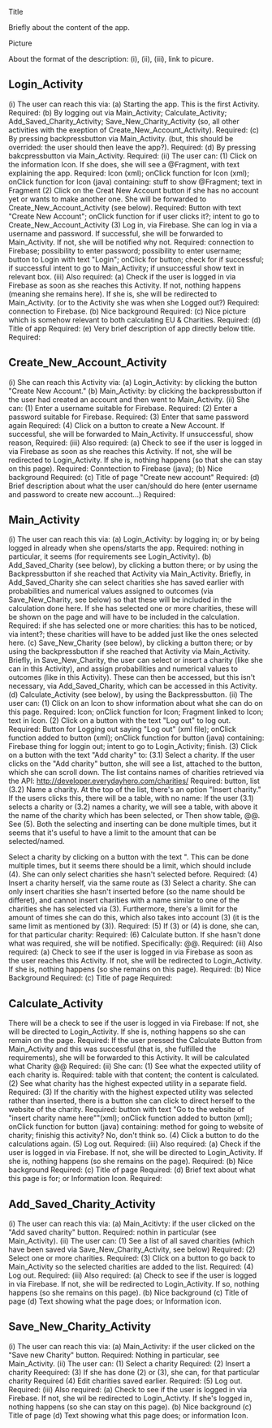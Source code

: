 Title

Briefly about the content of the app.

Picture

About the format of the description: (i), (ii), (iii), link to picure.

## Login_Activity
(i) The user can reach this via:
  (a) Starting the app. This is the first Activity.
    Required:
  (b) By logging out via Main_Activity; Calculate_Activity; Add_Saved_Charity_Activity; Save_New_Charity_Activity (so, all other activities with the exeption of Create_New_Account_Activity).
    Required:
  (c) By pressing backpressbutton via Main_Activity. (but, this should be overrided: the user should then leave the app?).
    Required:
  (d) By pressing bakcpressbutton via Main_Activity.
    Required:
(ii) The user can:
  (1) Click on the information Icon. If she does, she will see a @Fragment, with text explaining the app.
    Required: Icon (xml); onClick function for Icon (xml); onClick function for Icon (java) containing: stuff to show @Fragment; text in Fragment
  (2) Click on the Creat New Account button if she has no account yet or wants to make another one. She will be forwarded to Create_New_Account_Activity (see below).
    Required: Button with text "Create New Account"; onClick function for if user clicks it?; intent to go to Create_New_Account_Activity
  (3) Log in, via Firebase. She can log in via a username and password. If successful, she will be forwarded to Main_Activity. If not, she will be notified why not.
    Required: connection to Firebase; possibility to enter password; possibility to enter username; button to Login with text "Login";       onClick for button; check for if successful; if successful intent to go to Main_Activity; if unsuccessful show text in relevant box.
(iii) Also required:
  (a) Check if the user is logged in via Firebase as soon as she reaches this Activity. If not, nothing happens (meaning she remains here). If she is, she will be redirected to Main_Activity. (or to the Activity she was when she Logged out?)
    Required: connection to Firebase.
  (b) Nice background
    Required:
  (c) Nice picture which is somehow relevant to both calculating EU & Charities.
    Required:
  (d) Title of app
    Required:
  (e) Very brief description of app directly below title.
    Required:  
  
## Create_New_Account_Activity
(i) She can reach this Activity via:
  (a) Login_Activity: by clicking the button "Create New Account."
  (b) Main_Activity: by clicking the backpressbutton if the user had created an account and then went to Main_Activity.
(ii) She can:
  (1) Enter a username suitable for Firebase.
    Required:
  (2) Enter a password suitable for Firebase.
    Required:
  (3) Enter that same password again
    Required:
  (4) Click on a button to create a New Account. If successful, she will be forwarded to Main_Activity. If unsuccessful, show reason,
    Required:
(iii) Also required:
  (a) Check to see if the user is logged in via Firebase as soon as she reaches this Activity. If not, she will be redirected to Login_Activity. If she is, nothing happens (so that she can stay on this page).
    Required: Conntection to Firebase (java); 
  (b) Nice background
    Required:
  (c) Title of page "Create new account"
    Required:
  (d) Brief description about what the user can/should do here (enter username and password to create new account...)
    Required:
  
  
## Main_Activity
(i) The user can reach this via:
    (a) Login_Activity: by logging in; or by being logged in already when she opens/starts the app.
      Required: nothing in particular, it seems (for requirements see Login_Activity).
    (b) Add_Saved_Charity (see below), by clicking a button there; or by using the Backpressbutton if she reached that Activity via Main_Activity. Briefly, in Add_Saved_Charity she can select charities she has saved earlier with probabilities and numerical values assigned to outcomes (via Save_New_Charity, see below) so that  these will be included in the calculation done here. If she has selected one or more charities, these will be shown on the page and will have to be included in the calculation.
      Required: if she has selected one or more charities: this has to be noticed, via intent?; these charities will have to be added just like the ones selected here.
    (c) Save_New_Charity (see below), by clicking a button there; or by using the backpressbutton if she reached that Activity via Main_Activity. Briefly, in Save_New_Charity, the user can select or insert a charity (like she can in this Activity), and assign probabilities and numerical values to outcomes (like in this Activity). These can then be accessed, but this isn't necessary, via Add_Saved_Charity, which can be accessed in this Activity.
    (d) Calculate_Activity (see below), by using the Backpressbutton.
(ii) The user can:
  (1) Click on an Icon to show information about what she can do on this page.
    Required: Icon; onClick function for Icon; Fragment linked to Icon; text in Icon.
  (2) Click on a button with the text "Log out" to log out.
    Required: Button for Logging out saying "Log out" (xml file); onClick function added to button (xml); onClick function for button (java) containing: Firebase thing for loggin out; intent to go to Login_Activity; finish.
  (3) Click on a button with the text "Add charity" to:
      (3.1) Select a charity. If the user clicks on the "Add charity" button, she will see a list, attached to the button, which she can scroll down. The list contains names of charities retrieved via the API: http://developer.everydayhero.com/charities/
        Required: button, list
      (3.2) Name a charity. At the top of the list, there's an option "Insert charity." If the users clicks this, there will be a table, with no name:
      If the user (3.1) selects a charity or (3.2) names a charity, we will see a table, with above it the name of the charity which has been selected, or 
      Then show table, @@. See (5).
      Both the selecting and inserting can be done multiple times, but it seems that it's useful to have a limit to the amount that can be selected/named.
      
  Select a charity by clicking on a button with the text ". This can be done multiple times, but it seems there should be a limit, which should include (4). She can only select charities she hasn't selected before.
    Required:
  (4) Insert a charity herself, via the same route as (3) Select a charity. She can only insert charities she hasn't inserted before (so the name should be differet), and cannot insert charities with a name similar to one of the charities she has selected via (3). Furthermore, there's a limit for the amount of times she can do this, which also takes into account (3) (it is the same limit as mentioned by (3)).
    Required:
  (5) If (3) or (4) is done, she can, for that particular charity:
    Required:
  (6) Calculate button. If she hasn't done what was required, she will be notified. Specifically: @@.
    Required:
(iii) Also required:
  (a) Check to see if the user is logged in via Firebase as soon as the user reaches this Activity. If not, she will be redirected to Login_Activity. If she is, nothing happens (so she remains on this page).
    Required:
  (b) Nice Background
    Required:
  (c) Title of page
    Required:
  
## Calculate_Activity
There will be a check to see if the user is logged in via Firebase: If not, she will be directed to Login_Activity. If she is, nothing happens so she can remain on the page.
  Required:
If the user pressed the Calculate Button from Main_Activity and this was successful (that is, she fulfilled the requirements), she will be forwarded to this Activity.
It will be calculated what Charity @@
  Required:
(ii) She can:
  (1) See what the expected utility of each charity is.
      Required: table with that content; the content is calculated.
  (2) See what charity has the highest expected utility in a separate field.
      Required:
  (3) If the charitiy with the highest expected utility was selected rather than inserted, there is a button she can click to direct herself to the website of the charity.
      Required: button with text "Go to the website of "insert charity name here""(xml); onClick function added to button (xml); onClick  function for button (java) containing: method for going to website of charity; finishig this activity? No, don't think so.
  (4) Click a button to do the calculations again.
  (5) Log out.
    Required:
(iii) Also required:
  (a) Check if the user is logged in via Firebase. If not, she will be directed to Login_Activity. If she is, nothing happens (so she remains on the page).
    Required:
  (b) Nice background
    Required:
  (c) Title of page
    Required:
  (d) Brief text about what this page is for; or Information Icon.
    Required:

## Add_Saved_Charity_Activity
(i) The user can reach this via:
  (a) Main_Acitivty: if the user clicked on the "Add saved charity" button.
    Required: nothin in particular (see Main_Activity).
(ii) The user can:
  (1) See a list of all saved charities (which have been saved via Save_New_Charity_Activity, see below)
    Required:
  (2) Select one or more charities.
    Required:
  (3) Click on a button to go back to Main_Activity so the selected charities are added to the list. 
    Required:
  (4) Log out.
    Required:
(iii) Also required:
  (a) Check to see if the user is logged in via Firebase. If not, she will be redirected to Login_Activity. If so, nothing happens (so she remains on this page).
  (b) Nice background
  (c) Title of page
  (d) Text showing what the page does; or Information icon.

## Save_New_Charity_Activity
(i) The user can reach this via:
  (a) Main_Activity: if the user clicked on the "Save new Charity" button.
    Required: Nothing in particular, see Main_Activity.
(ii) The user can:
(1) Select a charity
  Required:
(2) Insert a charity
  Reequired:
(3) If she has done (2) or (3), she can, for that particular charity
  Required
(4) Edit charities saved earlier.
  Required:
(5) Log out.
  Required:
(iii) Also required:
  (a) Check to see if the user is logged in via Firebase. If not, she wil be redirected to Login_Activty. If she's logged in, nothing happens (so she can stay on this page).
  (b) Nice background
  (c) Title of page
  (d) Text showing what this page does; or information Icon.
  
